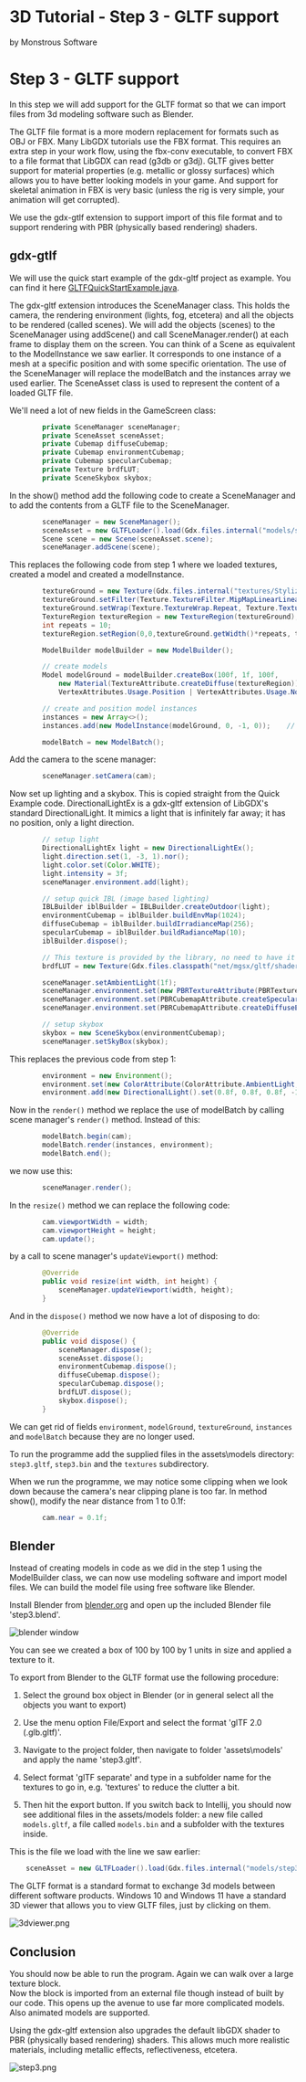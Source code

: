 # 3D Tutorial - Step 3 - GLTF support
by Monstrous Software


# Step 3 - GLTF support

In this step we will add support for the GLTF format so that we can import files from 3d modeling software such as Blender.

The GLTF file format is a more modern replacement for formats such as OBJ or FBX.  Many LibGDX tutorials use the FBX format.  This requires an extra step in your work flow, using the fbx-conv executable, to convert FBX to a file format that LibGDX can read (g3db or g3dj). GLTF gives better support for material properties (e.g. metallic or glossy surfaces) which allows you to have better looking models in your game.  And support for skeletal animation in FBX is very basic (unless the rig is very simple, your animation will get corrupted).

We use the gdx-gtlf extension to support import of this file format and to support rendering with PBR (physically based rendering) shaders.


## gdx-gtlf

We will use the quick start example of the gdx-gltf project as example. You can find it here [GLTFQuickStartExample.java](https://github.com/mgsx-dev/gdx-gltf/blob/master/demo/core/src/net/mgsx/gltf/examples/GLTFQuickStartExample.java).

The gdx-gltf extension introduces the SceneManager class.  This holds the camera, the rendering environment (lights, fog, etcetera) and all the objects to be rendered (called scenes).   We will add the objects (scenes) to the SceneManager using addScene() and call SceneManager.render() at each frame to display them on the screen.
You can think of a Scene as equivalent to the ModelInstance we saw earlier.  It corresponds to one instance of a mesh at a specific position and with some specific orientation.
The use of the SceneManager will replace the modelBatch and the instances array we used earlier. 
The SceneAsset class is used to represent the content of a loaded GLTF file.

We'll need a lot of new fields in the GameScreen class:
```java
        private SceneManager sceneManager;
        private SceneAsset sceneAsset;
        private Cubemap diffuseCubemap;
        private Cubemap environmentCubemap;
        private Cubemap specularCubemap;
        private Texture brdfLUT;
        private SceneSkybox skybox;
```
In the show() method add the following code to create a SceneManager and to add the contents from a GLTF file to the SceneManager. 
```java
        sceneManager = new SceneManager();
        sceneAsset = new GLTFLoader().load(Gdx.files.internal("models/step3.gltf"));
        Scene scene = new Scene(sceneAsset.scene);
        sceneManager.addScene(scene);
```

This replaces the following code from step 1 where we loaded textures, created a model and created a modelInstance.
```java
        textureGround = new Texture(Gdx.files.internal("textures/Stylized_Stone_Floor_005_basecolor.jpg"), true);
        textureGround.setFilter(Texture.TextureFilter.MipMapLinearLinear, Texture.TextureFilter.Linear);
        textureGround.setWrap(Texture.TextureWrap.Repeat, Texture.TextureWrap.Repeat);
        TextureRegion textureRegion = new TextureRegion(textureGround);
        int repeats = 10;
        textureRegion.setRegion(0,0,textureGround.getWidth()*repeats, textureGround.getHeight()*repeats );

        ModelBuilder modelBuilder = new ModelBuilder();

        // create models
        Model modelGround = modelBuilder.createBox(100f, 1f, 100f,
            new Material(TextureAttribute.createDiffuse(textureRegion)),
            VertexAttributes.Usage.Position | VertexAttributes.Usage.Normal | VertexAttributes.Usage.TextureCoordinates);

        // create and position model instances
        instances = new Array<>();
        instances.add(new ModelInstance(modelGround, 0, -1, 0));	// 'table top' surface

        modelBatch = new ModelBatch();
```
Add the camera to the scene manager:
```java
        sceneManager.setCamera(cam);
```
Now set up lighting and a skybox.  This is copied straight from the Quick Example code. DirectionalLightEx is a gdx-gltf extension of LibGDX's standard DirectionalLight. It mimics a light that is infinitely far away; it has no position, only a light direction.
```java
        // setup light
        DirectionalLightEx light = new DirectionalLightEx();
        light.direction.set(1, -3, 1).nor();
        light.color.set(Color.WHITE);
        light.intensity = 3f;
        sceneManager.environment.add(light);

        // setup quick IBL (image based lighting)
        IBLBuilder iblBuilder = IBLBuilder.createOutdoor(light);
        environmentCubemap = iblBuilder.buildEnvMap(1024);
        diffuseCubemap = iblBuilder.buildIrradianceMap(256);
        specularCubemap = iblBuilder.buildRadianceMap(10);
        iblBuilder.dispose();

        // This texture is provided by the library, no need to have it in your assets.
        brdfLUT = new Texture(Gdx.files.classpath("net/mgsx/gltf/shaders/brdfLUT.png"));

        sceneManager.setAmbientLight(1f);
        sceneManager.environment.set(new PBRTextureAttribute(PBRTextureAttribute.BRDFLUTTexture, brdfLUT));
        sceneManager.environment.set(PBRCubemapAttribute.createSpecularEnv(specularCubemap));
        sceneManager.environment.set(PBRCubemapAttribute.createDiffuseEnv(diffuseCubemap));

        // setup skybox
        skybox = new SceneSkybox(environmentCubemap);
        sceneManager.setSkyBox(skybox);
```
This replaces the previous code from step 1:
```java
        environment = new Environment();
        environment.set(new ColorAttribute(ColorAttribute.AmbientLight, 0.6f, 0.6f, 0.6f, 1f));
        environment.add(new DirectionalLight().set(0.8f, 0.8f, 0.8f, -1f, -0.8f, -0.2f));
```

Now in the `render()` method we replace the use of modelBatch by calling scene manager's `render()` method.
Instead of this:
```java
        modelBatch.begin(cam);
        modelBatch.render(instances, environment);
        modelBatch.end();
```
we now use this:
```java
        sceneManager.render();
```
In the `resize()` method we can replace the following code:

```java
        cam.viewportWidth = width;
        cam.viewportHeight = height;
        cam.update();
```
by a call to scene manager's `updateViewport()` method:
```java
        @Override
        public void resize(int width, int height) {
            sceneManager.updateViewport(width, height);
        }
```
And in the `dispose()` method we now have a lot of disposing to do:
```java
        @Override
        public void dispose() {
            sceneManager.dispose();
            sceneAsset.dispose();
            environmentCubemap.dispose();
            diffuseCubemap.dispose();
            specularCubemap.dispose();
            brdfLUT.dispose();
            skybox.dispose();
        }
```

We can get rid of fields `environment`, `modelGround`, `textureGround`, `instances` and `modelBatch` because they are no longer used.

To run the programme add the supplied files in the assets\models directory: `step3.gltf`, `step3.bin` and the `textures` subdirectory.

When we run the programme, we may notice some clipping when we look down because the camera's near clipping plane is too far.
In method show(), modify the near distance from 1 to 0.1f:
```java
        cam.near = 0.1f;  
```
## Blender

Instead of creating models in code as we did in the step 1 using the ModelBuilder class, 
we can now use modeling software and import model files. 
We can build the model file using free software like Blender.

Install Blender from [blender.org](blender.org) and open up the included Blender file 'step3.blend'.

![blender window](/assets/images/blender1.png)

You can see we created a box of 100 by 100 by 1 units in size and applied a texture to it.

To export from Blender to the GLTF format use the following procedure:

1. Select the ground box object in Blender (or in general select all the objects you want to export)

2. Use the menu option File/Export and select the format 'glTF 2.0 (.glb.gltf)'.

3. Navigate to the project folder, then navigate to folder 'assets\models' and apply the name 'step3.gltf'.

4. Select format 'glTF separate' and type in a subfolder name for the textures to go in, e.g. 'textures' to reduce the clutter a bit.

5. Then hit the export button. If you switch back to Intellij, you should now see additional files in the assets/models folder: a new file called `models.gltf`, a file called `models.bin` and a subfolder with the textures inside.

This is the file we load with the line we saw earlier:
```java    
    sceneAsset = new GLTFLoader().load(Gdx.files.internal("models/step3.gltf"));
```
The GLTF format is a standard format to exchange 3d models between different software products.
Windows 10 and Windows 11 have a standard 3D viewer that allows you to view GLTF files, just by clicking on them.

![3dviewer.png](/assets/images/3dviewer.png)



## Conclusion
You should now be able to run the program.  Again we can walk over a large texture block.  
Now the block is imported from an external file though instead of built by our code.  This opens up the avenue
to use far more complicated models.  Also animated models are supported.

Using the gdx-gltf extension also upgrades the default libGDX shader to PBR (physically based rendering) shaders.
This allows much more realistic materials, including metallic effects, reflectiveness, etcetera.

![step3.png](/assets/images/step3.png)


